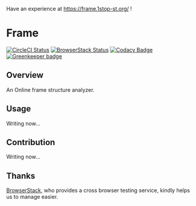 Have an experience at https://frame.1stop-st.org/ !
# Frame

[![CircleCI Status](https://circleci.com/gh/1stop-st/frame.svg?style=svg)](https://circleci.com/gh/1stop-st/frame)
[![BrowserStack Status](https://www.browserstack.com/automate/badge.svg?badge_key=QW1NUmg2OWVHeE42TEVrVUxJb2d2TXdjb3BXUHNqQ25OUGh6MlFDUjIxND0tLUVsY3JZTDk0cWZkZUdJbTBUbzZFaGc9PQ==--8fea50f396f727b4efdaaa6675b2c4506562984c)](https://www.browserstack.com/)
[![Codacy Badge](https://api.codacy.com/project/badge/Grade/9e1afcc2c28b4ab9bc85837e1a81ebb4)](https://www.codacy.com/app/h-ikeda/frame?utm_source=github.com&utm_medium=referral&utm_content=1stop-st/frame&utm_campaign=badger)
[![Greenkeeper badge](https://badges.greenkeeper.io/1stop-st/frame.svg)](https://greenkeeper.io/)  
## Overview
An Online frame structure analyzer.
## Usage
Writing now...
## Contribution
Writing now...
## Thanks
[BrowserStack](https://www.browserstack.com/), who provides a cross browser testing service, kindly helps us to manage easier.
